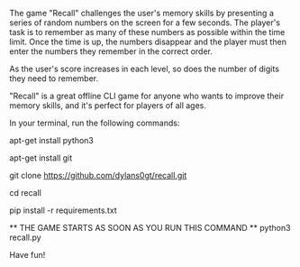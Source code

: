 The game "Recall" challenges the user's memory 
skills by presenting a series of random numbers on the screen for a few 
seconds. The player's task is to remember as many of these 
numbers as 
possible within the time limit. Once the time is up, the numbers disappear 
and the player must then enter the numbers they remember in the correct 
order.

As the user's score increases in each level, so does the number of digits 
they need to remember.

"Recall" is a great offline CLI game for anyone who wants to improve their 
memory skills, and it's perfect for players of all ages.

In your terminal, run the following commands:

apt-get install python3

apt-get install git

git clone https://github.com/dylans0gt/recall.git

cd recall

pip install -r requirements.txt

** THE GAME STARTS AS SOON AS YOU RUN THIS COMMAND **
python3 recall.py

Have fun!
